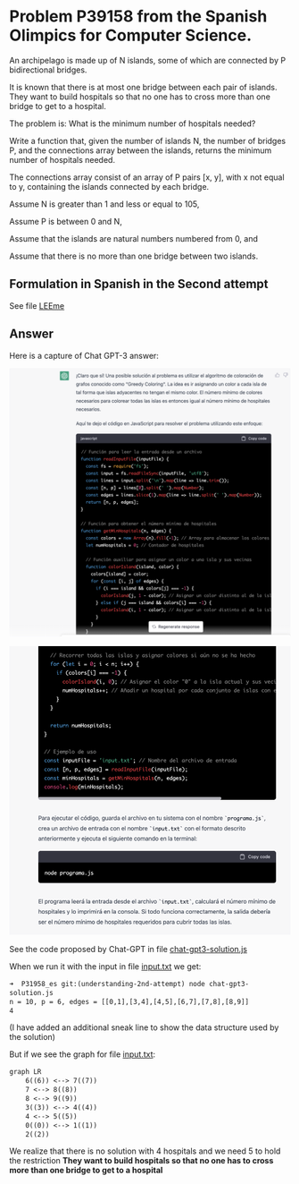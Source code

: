 
# Problem   P39158 from the Spanish Olimpics for Computer Science.

An archipelago is made up of N islands,  some of which are connected by P bidirectional bridges.

It is known that there is at most one bridge between each pair of islands.
They want to build hospitals so that no one has to cross more than one bridge to get to a hospital.

The problem is: What is the minimum number of hospitals needed?

Write a function that, given the number of islands N, the number of bridges P, and the connections array between the islands,
returns the minimum number of hospitals needed.

The connections array  consist of an array of P  pairs [x, y], with x not equal to y, containing the islands connected by each bridge. 

Assume N is greater than 1 and less or equal to 105, 

Assume P is between 0 and N, 

Assume that the islands are natural numbers numbered from 0, and 

Assume that there is no more than one bridge between two islands.

## Formulation in Spanish in the Second attempt

See file [LEEme](LEEme.md)

## Answer

Here is a capture of Chat GPT-3 answer:

[![](images/segunda-formulacion-1.png)](chat-gpt3-solution.js)

[![](images/segunda-formulacion-2.png)](chat-gpt3-solution.js)

See the code proposed by Chat-GPT in file [chat-gpt3-solution.js](chat-gpt3-solution.js)

When we run it with the input in file [input.txt](input.txt) we get:

```
➜  P31958_es git:(understanding-2nd-attempt) node chat-gpt3-solution.js
n = 10, p = 6, edges = [[0,1],[3,4],[4,5],[6,7],[7,8],[8,9]]
4
```

(I have added an additional sneak line to show the data structure used by the solution) 

But if we see the graph for file [input.txt](input.txt):

```mermaid
graph LR
    6((6)) <--> 7((7))
    7 <--> 8((8))
    8 <--> 9((9))
    3((3)) <--> 4((4))
    4 <--> 5((5))
    0((0)) <--> 1((1))
    2((2))
```

We realize that there is no solution with 4 hospitals and we need 5 to hold the restriction 
**They want to build hospitals so that no one has to cross more than one bridge to get to a hospital**